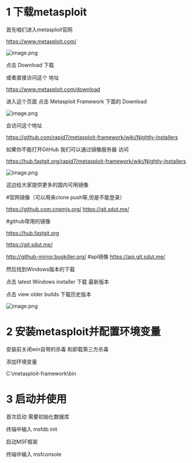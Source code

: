 # 1  下载metasploit

 首先咱们进入metasploit官网

https://www.metasploit.com/

![image.png](https://fynotefile.oss-cn-zhangjiakou.aliyuncs.com/fynote/1985/1639970354000/de0dfa24cf144e319e9817208d796e67.png)

点击 Download  下载

或者直接访问这个 地址

https://www.metasploit.com/download

进入这个页面  点击 Metasploit Framework  下面的 Download

![image.png](https://fynotefile.oss-cn-zhangjiakou.aliyuncs.com/fynote/1985/1639970354000/40c70142eedd4ee7b6a132a84426dd1f.png)

会访问这个地址

https://github.com/rapid7/metasploit-framework/wiki/Nightly-Installers

如果你不能打开GitHub 我们可以通过镜像服务器 访问

https://hub.fastgit.org/rapid7/metasploit-framework/wiki/Nightly-Installers


![image.png](https://fynotefile.oss-cn-zhangjiakou.aliyuncs.com/fynote/1985/1639970354000/a6096a53fc0f411fa7d4a1ecb32bea1a.png)

这边给大家提供更多的国内可用镜像

#官网镜像（可以用来clone push等,但是不能登录）

https://github.com.cnpmjs.org/
https://git.sdut.me/

#github常用的镜像

https://hub.fastgit.org

https://git.sdut.me/

http://github-mirror.bugkiller.org/
#api镜像
https://api.git.sdut.me/


然后找到Windows版本的下载

点击 latest Windows installer 下载  最新版本

点击  view older builds   下载历史版本

![image.png](https://fynotefile.oss-cn-zhangjiakou.aliyuncs.com/fynote/1985/1639970354000/cd3b851b93854b55b549028fa9fb61f9.png)



# 2 安装metasploit并配置环境变量

安装前关闭win自带的杀毒 和卸载第三方杀毒

添加环境变量

C:\metasploit-framework\bin

# 3 启动并使用

首次启动 需要初始化数据库

终端中输入 msfdb init

启动MSF框架

终端中输入 msfconsole